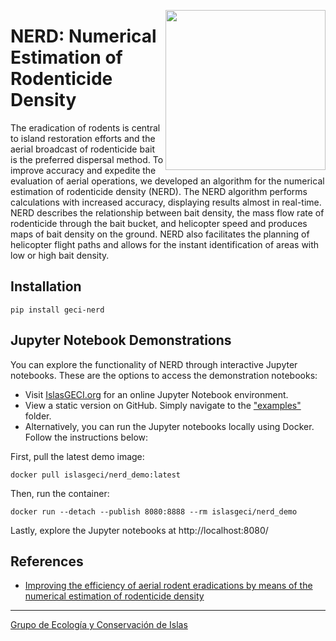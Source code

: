 <a href="https://www.islas.org.mx/"><img src="https://www.islas.org.mx/img/logo.svg" align="right" width="256" /></a>

# NERD: Numerical Estimation of Rodenticide Density

The eradication of rodents is central to island restoration efforts and the aerial broadcast of
rodenticide bait is the preferred dispersal method.
To improve accuracy and expedite the evaluation of aerial operations, we developed an algorithm for
the numerical estimation of rodenticide density (NERD).
The NERD algorithm performs calculations with increased accuracy, displaying results almost in real-time.
NERD describes the relationship between bait density, the mass flow rate of rodenticide through the
bait bucket, and helicopter speed and produces maps of bait density on the ground.
NERD also facilitates the planning of helicopter flight paths and allows for the instant
identification of areas with low or high bait density.

## Installation

```
pip install geci-nerd
```

## Jupyter Notebook Demonstrations

You can explore the functionality of NERD through interactive Jupyter notebooks.
These are the options to access the demonstration notebooks:

- Visit [IslasGECI.org](http://islasgeci.org:8080) for an online Jupyter Notebook environment.
- View a static version on GitHub.
  Simply navigate to the ["examples"](https://github.com/IslasGECI/nerd/blob/develop/examples/) folder.
- Alternatively, you can run the Jupyter notebooks locally using Docker.
  Follow the instructions below:

First, pull the latest demo image:

```shell
docker pull islasgeci/nerd_demo:latest
```

Then, run the container:

```shell
docker run --detach --publish 8080:8888 --rm islasgeci/nerd_demo
```

Lastly, explore the Jupyter notebooks at http://localhost:8080/

## References

- [Improving the efficiency of aerial rodent eradications by means of the numerical estimation of
  rodenticide density](https://www.islas.org.mx/articulos_files/Rojas-Mayoral%202019.pdf)

---

[Grupo de Ecología y Conservación de Islas](https://www.islas.org.mx/)

